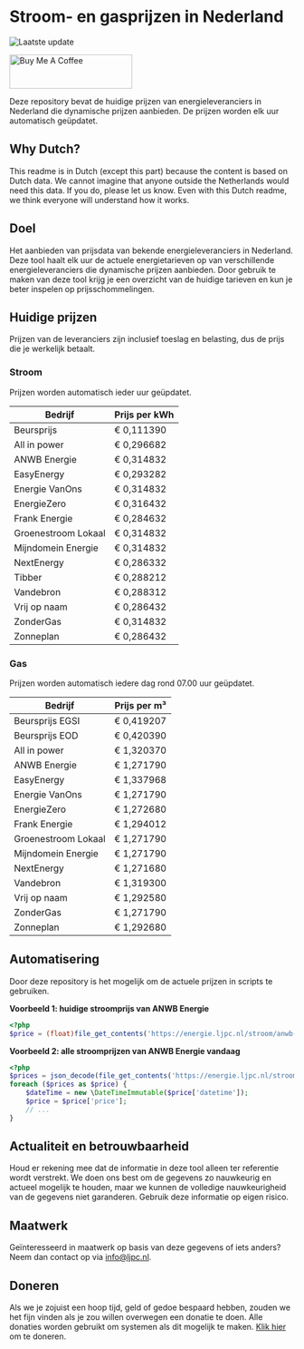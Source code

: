 # Stroom- en gasprijzen in Nederland

![Laatste update](https://img.shields.io/badge/laatste%20update-2024--10--27%2022%3A00%20CET-brightgreen)

<a href="https://www.buymeacoffee.com/Lars-" target="_blank"><img src="https://cdn.buymeacoffee.com/buttons/v2/default-orange.png" alt="Buy Me A Coffee" height="60" style="height: 60px !important;width: 217px !important;" ></a>

Deze repository bevat de huidige prijzen van energieleveranciers in Nederland die dynamische prijzen aanbieden. De prijzen worden elk uur automatisch geüpdatet.

## Why Dutch?

This readme is in Dutch (except this part) because the content is based on Dutch data. We cannot imagine that anyone outside the Netherlands would need this data. If you do, please let us know. Even with this Dutch readme, we think
everyone will understand how it works.

## Doel

Het aanbieden van prijsdata van bekende energieleveranciers in Nederland. Deze tool haalt elk uur de actuele energietarieven op van verschillende energieleveranciers die dynamische prijzen aanbieden. Door gebruik te maken van deze tool
krijg je een overzicht van de huidige tarieven en kun je beter inspelen op prijsschommelingen.

## Huidige prijzen

Prijzen van de leveranciers zijn inclusief toeslag en belasting, dus de prijs die je werkelijk betaalt.

### Stroom

Prijzen worden automatisch ieder uur geüpdatet.

 Bedrijf | Prijs per kWh 
---------|---------------
Beursprijs | € 0,111390
All in power | € 0,296682
ANWB Energie | € 0,314832
EasyEnergy | € 0,293282
Energie VanOns | € 0,314832
EnergieZero | € 0,316432
Frank Energie | € 0,284632
Groenestroom Lokaal | € 0,314832
Mijndomein Energie | € 0,314832
NextEnergy | € 0,286332
Tibber | € 0,288212
Vandebron | € 0,288312
Vrij op naam | € 0,286432
ZonderGas | € 0,314832
Zonneplan | € 0,286432


### Gas

Prijzen worden automatisch iedere dag rond 07.00 uur geüpdatet.

 Bedrijf | Prijs per m³ 
---------|--------------
Beursprijs EGSI | € 0,419207
Beursprijs EOD | € 0,420390
All in power | € 1,320370
ANWB Energie | € 1,271790
EasyEnergy | € 1,337968
Energie VanOns | € 1,271790
EnergieZero | € 1,272680
Frank Energie | € 1,294012
Groenestroom Lokaal | € 1,271790
Mijndomein Energie | € 1,271790
NextEnergy | € 1,271680
Vandebron | € 1,319300
Vrij op naam | € 1,292580
ZonderGas | € 1,271790
Zonneplan | € 1,292680


## Automatisering

Door deze repository is het mogelijk om de actuele prijzen in scripts te gebruiken.

**Voorbeeld 1: huidige stroomprijs van ANWB Energie**

```php
<?php
$price = (float)file_get_contents('https://energie.ljpc.nl/stroom/anwb-energie-nu.txt');

```

**Voorbeeld 2: alle stroomprijzen van ANWB Energie vandaag**

```php
<?php
$prices = json_decode(file_get_contents('https://energie.ljpc.nl/stroom/all-in-power-vandaag.json'),true);
foreach ($prices as $price) {
    $dateTime = new \DateTimeImmutable($price['datetime']);
    $price = $price['price'];
    // ...
}
```

## Actualiteit en betrouwbaarheid

Houd er rekening mee dat de informatie in deze tool alleen ter referentie wordt verstrekt. We doen ons best om de gegevens zo nauwkeurig en actueel mogelijk te houden, maar we kunnen de volledige nauwkeurigheid van de gegevens niet
garanderen. Gebruik deze informatie op eigen risico.

## Maatwerk

Geïnteresseerd in maatwerk op basis van deze gegevens of iets anders? Neem dan contact op
via [info@ljpc.nl](mailto:info@ljpc.nl?subject=Energie%20prijzen).

## Doneren

Als we je zojuist een hoop tijd, geld of gedoe bespaard hebben, zouden we het fijn vinden als je zou willen overwegen een
donatie te doen. Alle donaties worden gebruikt om systemen als dit mogelijk te
maken. [Klik hier](https://www.buymeacoffee.com/Lars-) om te doneren.
